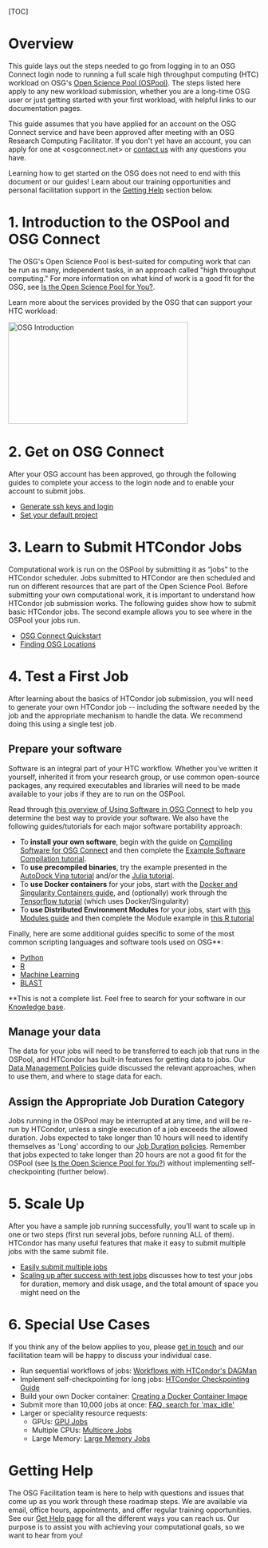 [title]: - "Roadmap to HTC Workload Submission via OSG Connect"

[TOC]

# Overview

This guide lays out the steps needed to go from logging in to an OSG 
Connect login node to running a full scale high throughput computing 
(HTC) workload on OSG's [Open Science Pool (OSPool)](https://opensciencegrid.org/about/open_science_pool/). 
The steps listed here apply to any new workload 
submission, whether you are a long-time OSG user or just getting 
started with your first workload, with helpful links to our documentation pages. 

This guide assumes that you have applied for an account on the OSG Connect service and 
have been approved after meeting with an OSG Research Computing Facilitator. 
If you don't yet have an account, you can apply for one at <osgconnect.net>
or [contact us](mailto:support@opensciencegrid.org) with any questions you have. 

Learning how to get started on the OSG does not need to end with this document or 
our guides! Learn about our training opportunities and personal facilitation support 
in the [Getting Help](#getting-help) section below. 

# 1. Introduction to the OSPool and OSG Connect

The OSG's Open Science Pool is best-suited for computing work that can be run as many, independent 
tasks, in an approach called "high throughput computing." For more information 
on what kind of work is a good fit for the OSG, 
see [Is the Open Science Pool for You?](5000632058). 

Learn more about the services provided by the OSG that can support your HTC workload: 

<a href="https://www.youtube.com/watch?v=5FMAFxROGv0"><img alt="OSG Introduction" src="https://raw.githubusercontent.com/OSGConnect/connectbook/master/images/osg-intro-video-screenshot.png" width="360" height="204"></a>

<!-- Diagram/cartoon showing how jobs are distributed to multiple sites across the U.S.-->

# 2. Get on OSG Connect

After your OSG account has been approved, go through the following guides to 
complete your access to the login node and to enable your account to submit jobs. 

- [Generate ssh keys and login](https://support.opensciencegrid.org/support/solutions/articles/12000027675-generate-ssh-keys-and-activate-your-osg-login)
- [Set your default project](https://support.opensciencegrid.org/support/solutions/articles/5000634360-join-and-use-a-project-in-osg-connect)

# 3. Learn to Submit HTCondor Jobs

Computational work is run on the OSPool by submitting it as “jobs” to the
HTCondor scheduler. Jobs submitted to HTCondor are then scheduled and
run on different resources that are part of the Open Science Pool.
Before submitting your own computational work, it is important to
understand how HTCondor job submission works. The following guides show
how to submit basic HTCondor jobs. The second example allows you to see
where in the OSPool your jobs run. 

- [OSG Connect Quickstart](https://support.opensciencegrid.org/support/solutions/articles/5000633410-osg-connect-quickstart)
- [Finding OSG Locations](https://support.opensciencegrid.org/support/solutions/articles/12000061978-finding-osg-locations)

# 4. Test a First Job

After learning about the basics of HTCondor job submission, you will
need to generate your own HTCondor job -- including the software needed
by the job and the appropriate mechanism to handle the data. We
recommend doing this using a single test job. 

## Prepare your software

Software is an integral part of your HTC workflow.  Whether you’ve written it yourself, inherited it from your research group, or use common open-source packages, any required executables and libraries will need to be made available to your jobs if they are to run on the OSPool. 

Read through [this overview of Using Software in OSG Connect](https://support.opensciencegrid.org/support/solutions/articles/5000634395-using-software-in-osg-connect) to help you determine the best way to provide your software.  We also have the following guides/tutorials for each major software portability approach:

- To **install your own software**, begin with the guide on [Compiling Software for OSG Connect](https://support.opensciencegrid.org/support/solutions/articles/5000652099) and then complete the [Example Software Compilation tutorial](https://support.opensciencegrid.org/support/solutions/articles/12000074984).
- To **use precompiled binaries**, try the example presented in the [AutoDock Vina tutorial](https://support.opensciencegrid.org/support/solutions/articles/5000634379-running-a-molecule-docking-job-with-autodock-vina) and/or the [Julia tutorial](https://support.opensciencegrid.org/support/solutions/articles/12000078187-using-julia-on-the-osg).
- To **use Docker containers** for your jobs, start with the [Docker and Singularity Containers guide](https://support.opensciencegrid.org/support/solutions/articles/12000024676), and (optionally) work through the [Tensorflow tutorial](https://support.opensciencegrid.org/support/solutions/articles/12000028940-working-with-tensorflow-gpus-and-containers) (which uses Docker/Singularity)
- To **use Distributed Environment Modules** for your jobs, start with [this Modules guide](https://support.opensciencegrid.org/support/solutions/articles/12000048518) and then complete the Module example in [this R tutorial](https://support.opensciencegrid.org/support/solutions/articles/5000674219-run-r-scripts-on-osg)

Finally, here are some additional guides specific to some of the most common scripting languages and software tools used on OSG\*\*:

- [Python](https://support.opensciencegrid.org/support/solutions/articles/12000058785-run-python-scripts-on-osg)
- [R](https://support.opensciencegrid.org/support/solutions/articles/5000674218-use-external-packages-in-your-r-jobs)
- [Machine Learning](https://support.opensciencegrid.org/support/solutions/articles/12000028940-working-with-tensorflow-gpus-and-containers)
- [BLAST](https://support.opensciencegrid.org/support/solutions/articles/12000062020-running-a-blast-workflow)

\*\*This is not a complete list.  Feel free to search for your software in our [Knowledge base](https://support.opensciencegrid.org/support/solutions/). 

## Manage your data

The data for your jobs will need to be transferred to each job that runs in the OSPool, 
and HTCondor has built-in features for getting data to jobs. Our [Data Management Policies](https://support.opensciencegrid.org/support/solutions/articles/12000002985-data-management-and-policies) guide
discussed the relevant approaches, when to use them, and where to stage data for each.
<!--
- Pick a tutorial?
-->

<!-- TODO: add guides
## Organize your files*
## Troubleshooting*
-->

## Assign the Appropriate Job Duration Category

Jobs running in the OSPool may be interrupted at any time, and will be re-run by HTCondor, unless a single execution of a job exceeds the allowed duration. Jobs expected to take longer than 10 hours will need to identify themselves as 'Long' according to our [Job Duration policies](12000083468). Remember that jobs expected to take longer than 20 hours are not a good fit for the OSPool (see [Is the Open Science Pool for You?](5000632058)) without implementing self-checkpointing (further below).

# 5. Scale Up

After you have a sample job running successfully, you’ll want to scale
up in one or two steps (first run several jobs, before running ALL of them). 
HTCondor has many useful features that make it easy to submit
multiple jobs with the same submit file.  

- [Easily submit multiple jobs](https://support.opensciencegrid.org/support/solutions/articles/12000073165-easily-submit-multiple-jobs)
- [Scaling up after success with test jobs](https://support.opensciencegrid.org/support/solutions/articles/12000076552-scaling-up-after-success-with-test-jobs) discusses how to test your jobs for duration, memory and disk usage, and the total amount of space you might need on the 

<!-- TODO: Making jobs resilient* -->

# 6. Special Use Cases

If you think any of the below applies to you, 
please [get in touch](mailto:support@opensciencegrid.org)
and our facilitation team will be happy to discuss your individual case. 

- Run sequential workflows of jobs: [Workflows with HTCondor's DAGMan](12000079038)
- Implement self-checkpointing for long jobs: [HTCondor Checkpointing Guide](https://htcondor.readthedocs.io/en/latest/users-manual/self-checkpointing-applications.html)
- Build your own Docker container: [Creating a Docker Container Image](12000058245)
- Submit more than 10,000 jobs at once: [FAQ, search for 'max_idle'](5000634384)
- Larger or speciality resource requests: 
	- GPUs: [GPU Jobs](5000653025)
	- Multiple CPUs: [Multicore Jobs](5000653862)
	- Large Memory: [Large Memory Jobs](5000652304)

# Getting Help 

The OSG Facilitation team is here to help with questions and issues that come up as you work 
through these roadmap steps. We are available via email, office hours, appointments, and offer 
regular training opportunities. See our [Get Help page](12000084585) for all the different 
ways you can reach us. Our purpose 
is to assist you with achieving your computational goals, so we want to hear from you!
